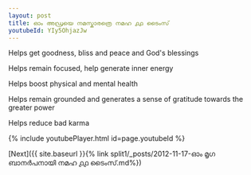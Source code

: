 ```yaml
---
layout: post
title: ഓം അഡ്രയെ നമസ്കാരത്രെ നമഹ ൧൧ ടൈംസ്
youtubeId: YIy5OhjazJw
---
```

 
 
Helps get goodness, bliss and peace and God's blessings
 
Helps remain focused, help generate inner energy 
 
Helps boost physical and mental health 
 
Helps remain grounded and generates a sense of gratitude towards the greater power 
 
Helps reduce bad karma
 
 
 
 


{% include youtubePlayer.html id=page.youtubeId %}
 
[Next]({{ site.baseurl }}{% link  split1/_posts/2012-11-17-ഓം മൃഗ ബാനർപനായി നമഹ ൧൧ ടൈംസ്.md%})
 
